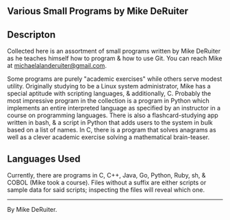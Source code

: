 ## Various Small Programs by Mike DeRuiter

## Descripton

Collected here is an assortment of small programs written by Mike DeRuiter as he teaches himself how to program & how to use Git. You can reach Mike at michaelalanderuiter@gmail.com. 

Some programs are purely "academic exercises" while others serve modest utility. Originally studying to be a Linux system administrator, Mike has a special aptitude with scripting languages, & additionally, C. Probably the most impressive program in the collection is a program in Python which implements an entire interpreted language as specified by an instructor in a course on programming languages. There is also a flashcard-studying app written in bash, & a script in Python that adds users to the system in bulk based on a list of names. In C, there is a program that solves anagrams as well as a clever academic exercise solving a mathematical brain-teaser. 

## Languages Used

Currently, there are programs in C, C++, Java, Go, Python, Ruby, sh, & COBOL (Mike took a course). Files without a suffix are either scripts or sample data for said scripts; inspecting the files will reveal which one.

---

By Mike DeRuiter.
